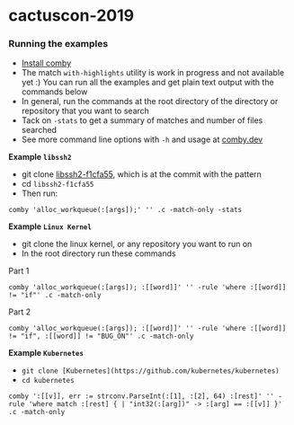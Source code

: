 # cactuscon-2019

### Running the examples

- [Install comby](https://github.com/comby-tools/comby#install-pre-built-binaries)
- The match `with-highlights` utility is work in progress and not available yet :) You can run all the examples and get plain text output with the commands below
- In general, run the commands at the root directory of the directory or repository that you want to search
- Tack on `-stats` to get a summary of matches and number of files searched
- See more command line options with `-h` and usage at [comby.dev](https://comby.dev)


**Example `libssh2`**

- git clone [libssh2-f1cfa55](https://github.com/rvantonder/libssh2-f1cfa55), which is at the commit with the pattern
- cd `libssh2-f1cfa55`
- Then run:

```
comby 'alloc_workqueue(:[args]);' '' .c -match-only -stats
```

**Example `Linux Kernel`**

- git clone the linux kernel, or any repository you want to run on
- In the root directory run these commands

Part 1
```
comby 'alloc_workqueue(:[args]); :[[word]]' '' -rule 'where :[[word]] != "if"' .c -match-only
```

Part 2
```
comby 'alloc_workqueue(:[args]); :[[word]]' '' -rule 'where :[[word]] != "if", :[[word]] != "BUG_ON"' .c -match-only
```

**Example `Kubernetes`**

- `git clone [Kubernetes](https://github.com/kubernetes/kubernetes)`
- `cd kubernetes`

```
comby ':[[v]], err := strconv.ParseInt(:[1], :[2], 64) :[rest]' '' -rule 'where match :[rest] { | "int32(:[arg])" -> :[arg] == :[[v]] }' .c -match-only
```
